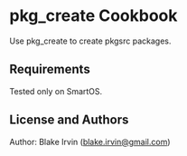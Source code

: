 pkg_create Cookbook
===============
Use pkg_create to create pkgsrc packages.


Requirements
------------
Tested only on SmartOS.



License and Authors
-------------------
Author: Blake Irvin (<blake.irvin@gmail.com>)
